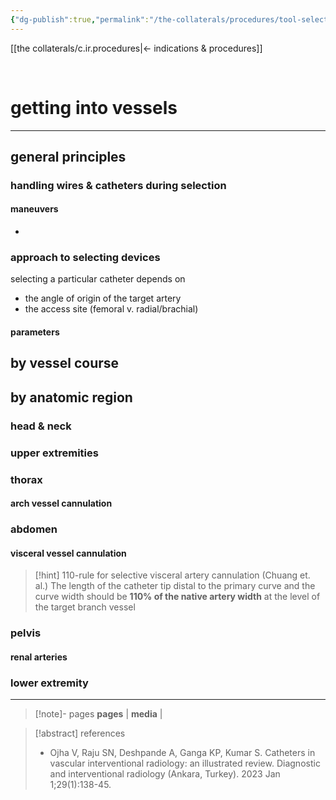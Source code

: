 ```yaml
---
{"dg-publish":true,"permalink":"/the-collaterals/procedures/tool-selection-by-vessel/"}
---
```



[[the collaterals/c.ir.procedures\|← indications & procedures]]

<br>

# getting into vessels
---

## general principles
### handling wires & catheters during selection


#### maneuvers
- 

### approach to selecting devices
selecting a particular catheter depends on 
- the angle of origin of the target artery
- the access site (femoral v. radial/brachial)

#### parameters


## by vessel course


## by anatomic region

### head & neck


### upper extremities


### thorax
#### arch vessel cannulation


### abdomen

#### visceral vessel cannulation
> [!hint] 110-rule for selective visceral artery cannulation (Chuang et. al.)
> The length of the catheter tip distal to the primary curve and the curve width should be **110% of the native artery width** at the level of the target branch vessel




### pelvis



#### renal arteries




### lower extremity





---

> [!note]- pages
> **pages** | 
> **media** | 

> [!abstract] references
> - Ojha V, Raju SN, Deshpande A, Ganga KP, Kumar S. Catheters in vascular interventional radiology: an illustrated review. Diagnostic and interventional radiology (Ankara, Turkey). 2023 Jan 1;29(1):138-45.

